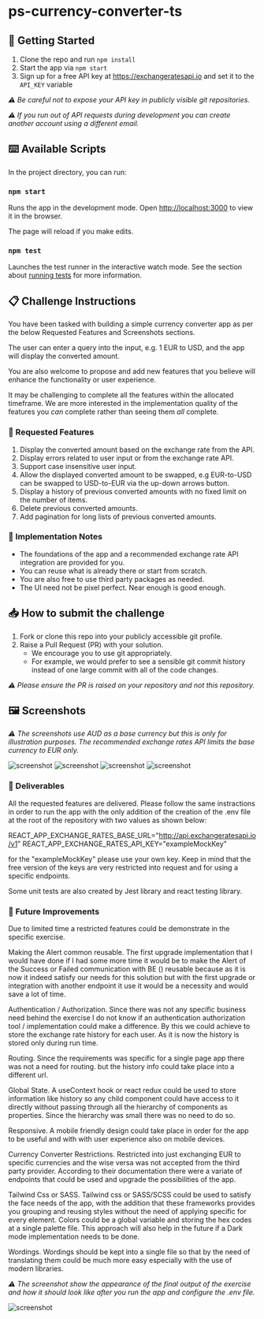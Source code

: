 # ps-currency-converter-ts

## 🔢 Getting Started

1. Clone the repo and run `npm install`
2. Start the app via `npm start`
3. Sign up for a free API key at https://exchangeratesapi.io and set it to the `API_KEY` variable

_⚠️ Be careful not to expose your API key in publicly visible git repositories._

_⚠️ If you run out of API requests during development you can create another account using a different email._

## ⌨️ Available Scripts

In the project directory, you can run:

### `npm start`

Runs the app in the development mode.
Open [http://localhost:3000](http://localhost:3000) to view it in the browser.

The page will reload if you make edits.

### `npm test`

Launches the test runner in the interactive watch mode.
See the section about [running tests](https://facebook.github.io/create-react-app/docs/running-tests) for more information.

## 📋 Challenge Instructions

You have been tasked with building a simple currency converter app as per the below Requested Features and Screenshots sections.

The user can enter a query into the input, e.g. 1 EUR to USD, and the app will display the converted amount.

You are also welcome to propose and add new features that you believe will enhance the functionality or user experience.

It may be challenging to complete all the features within the allocated timeframe. We are more interested in the implementation quality of the features you _can_ complete rather than seeing them _all_ complete.

### 🌟 Requested Features

1. Display the converted amount based on the exchange rate from the API.
2. Display errors related to user input or from the exchange rate API.
3. Support case insensitive user input.
4. Allow the displayed converted amount to be swapped, e.g EUR-to-USD can be swapped to USD-to-EUR via the up-down arrows button.
5. Display a history of previous converted amounts with no fixed limit on the number of items.
6. Delete previous converted amounts.
7. Add pagination for long lists of previous converted amounts.

### 🔧 Implementation Notes

- The foundations of the app and a recommended exchange rate API integration are provided for you.
- You can reuse what is already there or start from scratch.
- You are also free to use third party packages as needed.
- The UI need not be pixel perfect. Near enough is good enough.

## 📥 How to submit the challenge

1. Fork or clone this repo into your publicly accessible git profile.
2. Raise a Pull Request (PR) with your solution.
   - We encourage you to use git appropriately.
   - For example, we would prefer to see a sensible git commit history instead of one large commit with all of the code changes.

_⚠️ Please ensure the PR is raised on your repository and not this repository._

## 🖼 Screenshots

_⚠️ The screenshots use AUD as a base currency but this is only for illustration purposes. The recommended exchange rates API limits the base currency to EUR only._

<img src="assets/screen-01.png" alt="screenshot" style="max-width: 700px"/>
<img src="assets/screen-02.png" alt="screenshot" style="max-width: 700px"/>
<img src="assets/screen-03.png" alt="screenshot" style="max-width: 700px"/>
<img src="assets/screen-04.png" alt="screenshot" style="max-width: 700px"/>

### 🌟 Deliverables

All the requested features are delivered. Please follow the same instractions in order to run the app with the only addition of the creation of the .env file at the root of the repository with two values as shown below:

REACT_APP_EXCHANGE_RATES_BASE_URL="http://api.exchangeratesapi.io/v1"
REACT_APP_EXCHANGE_RATES_API_KEY="exampleMockKey"

for the "exampleMockKey" please use your own key. Keep in mind that the free version of the keys are very restricted into request and for using a specific endpoints.

Some unit tests are also created by Jest library and react testing library.

### 🌟 Future Improvements

Due to limited time a restricted features could be demonstrate in the specific exercise.

Making the Alert common reusable.
The first upgrade implementation that I would have done if I had some more time it would be to make the Alert of the Success or Failed communication with BE () reusable because as it is now it indeed satisfy our needs for this solution but with the first upgrade or integration with another endpoint it use it would be a necessity and would save a lot of time.

Authentication / Authorization.
Since there was not any specific business need behind the exercise I do not know if
an authentication authorization tool / implementation could make a difference. By this we could achieve to store the exchange rate history for each user. As it is now the history is stored only during run time.

Routing.
Since the requirements was specific for a single page app there was not a need for routing. but the history info could take place into a different url.

Global State.
A useContext hook or react redux could be used to store information like history so any child component could have access to it directly without passing through all the hierarchy of components as properties. Since the hierarchy was small there was no need to do so.

Responsive.
A mobile friendly design could take place in order for the app to be useful and with with user experience also on mobile devices.

Currency Converter Restrictions.
Restricted into just exchanging EUR to specific currencies and the wise versa was not accepted from the third party provider. According to their documentation there were a variate of endpoints that could be used and upgrade the possibilities of the app.

Tailwind Css or SASS.
Tailwind css or SASS/SCSS could be used to satisfy the face needs of the app, with the addition that these frameworks provides you grouping and reusing styles without the need of applying specific for every element. Colors could be a global variable and storing the hex codes at a single palette file. This approach will also help in the future if a Dark mode implementation needs to be done.

Wordings.
Wordings should be kept into a single file so that by the need of translating them could be much more easy especially with the use of modern libraries.

_⚠️ The screenshot show the appearance of the final output of the exercise and how it should look like after you run the app and configure the .env file._

<img src="assets/screen-05.png" alt="screenshot" style="max-width: 700px" />

